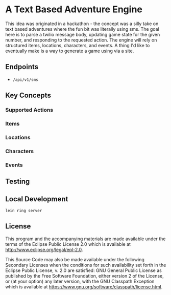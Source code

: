 # A Text Based Adventure Engine

This idea was originated in a hackathon - the concept was a silly take on text based adventures where the fun bit was literally using sms. The goal here is to parse a twilio message body, updating game state for the given number, and responding to the requested action. The engine will rely on structured items, locations, characters, and events. A thing I'd like to eventually make is a way to generate a game using via a site.

## Endpoints

* `/api/v1/sms`

## Key Concepts

### Supported Actions

### Items

### Locations

### Characters 

### Events

## Testing

## Local Development

```lein ring server```

## License

This program and the accompanying materials are made available under the
terms of the Eclipse Public License 2.0 which is available at
http://www.eclipse.org/legal/epl-2.0.

This Source Code may also be made available under the following Secondary
Licenses when the conditions for such availability set forth in the Eclipse
Public License, v. 2.0 are satisfied: GNU General Public License as published by
the Free Software Foundation, either version 2 of the License, or (at your
option) any later version, with the GNU Classpath Exception which is available
at https://www.gnu.org/software/classpath/license.html.
